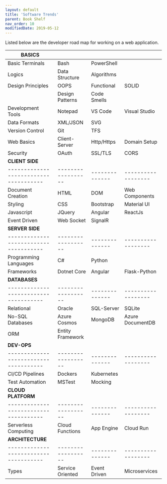 ```yaml
---
layout: default
title: 'Software Trends'
parent: Book Shelf
nav_order: 10
modifiedDate: 2019-05-12
---
```


Listed below are the developer road map for working on a web application. 

| **BASICS**                          |                  |              |                  |
|-------------------------------------|------------------|--------------|------------------|
| Basic Terminals                     | Bash             | PowerShell   |                  |
| Logics                              | Data Structure   | Algorithms   |                  |
| Design Principles                   | OOPS             | Functional   | SOLID            |
|                                     | Design Patterns  | Code Smells  |                  |
| Development Tools                   | Notepad          | VS Code      | Visual Studio    |
| Data Formats                        | XML/JSON         | SVG          |                  |
| Version Control                     | Git              | TFS          |                  |
| Web Basics                          | Client\-Server   | Http/Https   | Domain Setup     |
| Security                            | OAuth            | SSL/TLS      | CORS             |
| **CLIENT SIDE**                     |                  |              |                  |
|-------------------------------------|------------------|--------------|------------------|
| Document Creation                   | HTML             | DOM          | Web Components   |
| Styling                             | CSS              | Bootstrap    | Material UI      |
| Javascript                          | JQuery           | Angular      | ReactJs          |
| Event Driven                        | Web Socket       | SignalR      |                  |
| **SERVER SIDE**                     |                  |              |                  |
|-------------------------------------|------------------|--------------|------------------|
| Programming Languages               | C\#              | Python       |                  |
| Frameworks                          | Dotnet Core      | Angular      | Flask\-Python    |
| **DATABASES**                       |                  |              |                  |
|-------------------------------------|------------------|--------------|------------------|
| Relational                          | Oracle           | SQL\-Server  | SQLite           |
| No\-SQL Databases                   | Azure Cosmos     | MongoDB      | Azure DocumentDB |
| ORM                                 | Entity Framework |              |                  |
| **DEV\-OPS**                        |                  |              |                  |
|-------------------------------------|------------------|--------------|------------------|
| CI/CD Pipelines                     | Dockers          | Kubernetes   |                  |
| Test Automation                     | MSTest           | Mocking      |                  |
| **CLOUD PLATFORM**                  |                  |              |                  |
|-------------------------------------|------------------|--------------|------------------|
| Serverless Computing                | Cloud Functions  | App Engine   | Cloud Run        |
| **ARCHITECTURE**                    |                  |              |                  |
|-------------------------------------|------------------|--------------|------------------|
| Types                               | Service Oriented | Event Driven | Microservices    |

